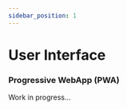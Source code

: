 ```yaml
---
sidebar_position: 1
---
```


# User Interface
### Progressive WebApp (PWA)

Work in progress...

<!-- The user interface will be used by the participants. Participants will be able to access their personal data and top up their account with money. This money will enable purchases within the event without the need to exchange and hold physical money.

<!-- ![alt text](img/userInterfacePersonalData.png) -->

<!-- ![alt text](img/userInterfaceMoneyAccount.png) -->

<!-- Lead participants, in this case associated with the scouting event, who are responsible for younger scouts, will be able to receive notifications if one of their charges is admitted to the infirmary. -->

<!-- ![alt text](img/userInterfaceInfirmaryNotification.png) -->

<!-- > **_note:_**  All prototype was made using [Figma](https://www.figma.com).  -->